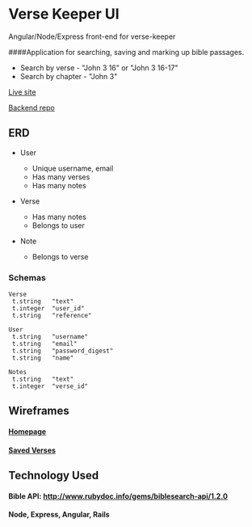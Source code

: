 # Verse Keeper UI
Angular/Node/Express front-end for verse-keeper

####Application for searching, saving and marking up bible passages. 
- Search by verse - "John 3 16" or "John 3 16-17"
- Search by chapter - "John 3"


[Live site](https://verse-keeper-ui.herokuapp.com/)

[Backend repo](https://github.com/currymich/verse-keeper-api)

## ERD

- User
   - Unique username, email
   - Has many verses
   - Has many notes
   
- Verse
   - Has many notes
   - Belongs to user
       
- Note
   - Belongs to verse
   
### Schemas   
```
Verse
 t.string   "text"
 t.integer  "user_id"
 t.string   "reference"
```
   
```
User
 t.string   "username"
 t.string   "email"
 t.string   "password_digest"
 t.string   "name"
```

```
Notes 
 t.string   "text"
 t.integer  "verse_id"
```

## Wireframes

#### [Homepage](https://wireframe.cc/Ij14Ul)
#### [Saved Verses](https://wireframe.cc/rVu4jn)

## Technology Used

#### Bible API: http://www.rubydoc.info/gems/biblesearch-api/1.2.0
#### Node, Express, Angular, Rails

